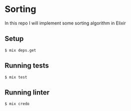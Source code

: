 # Sorting

In this repo I will implement some sorting algorithm in Elixir

## Setup

`$ mix deps.get`

## Running tests

`$ mix test`

## Running linter

`$ mix credo`

